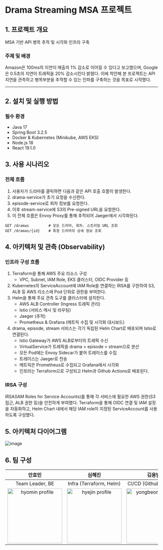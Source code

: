 # Drama Streaming MSA 프로젝트

## 1. 프로젝트 개요

MSA 기반 API 병목 추적 및 시각화 인프라 구축

### 주제 및 배경
Amazon은 100ms의 지연이 매출의 1% 감소로 이어질 수 있다고 보고했으며, Google은 0.5초의 지연이 트래픽을 20% 감소시킨다 밝혔다. 이에 착안해 본 프로젝트는 API 지연을 관측하고 병목부분을 추적할 수 있는 인파를 구축하는 것을 목표로 시작했다. 

---
## 2. 설치 및 실행 방법
### 필수 환경
- Java 17
- Spring Boot 3.2.5
- Docker & Kubernetes (Minikube, AWS EKS)
- Node.js 18
- React 19.1.0


## 3. 사용 시나리오
### 전체 흐름
1. 사용자가 드라마를 클릭하면 다음과 같은 API 호출 흐름이 발생한다.
2. drama-service가 초기 요청을 수신한다.
3. episode-service로 회차 정보를 요청한다.
4. 이후 stream-service에 S3의 Pre-signed URL을 요청한다.
5. 이 전체 흐름은 Envoy Proxy를 통해 추적되어 Jaeger에서 시각화된다.

```
GET /dramas         # 모든 드라마, 회차. 스트리밍 URL 조회
GET /dramas/{id}    # 특정 드라마의 상세 정보 조회
```

## 4. 아키텍처 및 관측 (Observability)
### 인프라 구성 흐름
1. Terraform을 통해 AWS 주요 리소스 구성
   - VPC, Subnet, IAM Role, EKS 클러스터, OIDC Provider 등
2. Kubernetes의 ServiceAccount에 IAM Role을 연결하는 IRSA를 구한하여 S3, ALB 등 AWS 리소스에 Pod 단위로 권한을 부여한다.
3. Helm을 통해 주요 관측 도구를 클러스터에 설치한다.
   - AWS ALB Controller (Ingress 트래픽 관리)
   - Istio (서비스 메시 및 라우팅)
   - Jaeger (추적)
   - Prometheus & Grafana (메트릭 수집 및 시각화 대시보드)
4. drama, episode, stream 서비스는 각기 독립된 Helm Chart로 배포되며 Istio로 연결된다.
   - Istio Gateway가 AWS ALB로부터의 트래픽 수신
   - VirtualService가 트래픽을 drama > episode > stream으로 분산
   - 모든 Pod에는 Envoy Sidecar가 붙어 트레이스를 수집
   - 트레이스는 Jaeger로 전송
   - 메트릭은 Prometheus로 수집되고 Grafana에서 시각화
   - 인프라는 Terraform으로 구성되고 Helm과 Github Actions로 배포된다.

 ### IRSA 구성
 IRSA(IAM Roles for Service Accounts)를 통해 각 서비스에 필요한 AWS 권한(S3 접근, ALB 권한 등)을 안전하게 부여했다. 
 Terraform을 통해 OIDC 연결 및 IAM 설정을 자동화하고, Helm Chart 내에서 해당 IAM role이 지정된 ServiceAccount를 사용하도록 구성했다. 

 ## 5. 아키텍처 다이어그램 
 ![image](https://github.com/user-attachments/assets/d27dc057-a1f4-4711-a132-5a0475f0172d)

 ## 6. 팀 구성
| 안효민 | 심혜진 | 김용범 | 김찬훈 | 이주승 |
| :---: | :---: | :---: | :---: | :---: |
| Team Leader, BE | Infra (Terraform, Helm) | CI/CD (Github Actions) | Infra (Terraform, Helm) | FE |
| <img src="https://avatars.githubusercontent.com/u/98948416?v=4" alt="hyomin profile" width="180" height="180"> | <img src="https://avatars.githubusercontent.com/u/204316388?v=4" alt="hyejin profile" width="180" height="180"> | <img src="https://avatars.githubusercontent.com/u/122729196?v=4" alt="yongbeom profile" width="180" height="180"> | <img src="https://avatars.githubusercontent.com/u/134241229?v=4" alt="chanhk1 profile" width="180" height="180"> | <img src="https://avatars.githubusercontent.com/u/194181560?v=4" alt="juseung profile" width="180" height="180">
